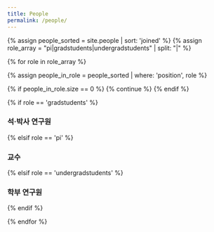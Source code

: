 ```yaml
---
title: People
permalink: /people/
---
```


{% assign people_sorted = site.people | sort: 'joined' %}
{% assign role_array = "pi|gradstudents|undergradstudents" | split: "|" %}

{% for role in role_array %}

{% assign people_in_role = people_sorted | where: 'position', role %}

<!-- Skip section if there's nobody -->
{% if people_in_role.size == 0 %}
  {% continue %}
{% endif %}

<div class="pos_header">
{% if role == 'gradstudents' %}
<h3>석·박사 연구원</h3>
 {% elsif role == 'pi' %}
<h3>교수</h3>
 {% elsif role == 'undergradstudents' %}
<h3>학부 연구원</h3>
  
{% endif %}
</div>

{% endfor %}
